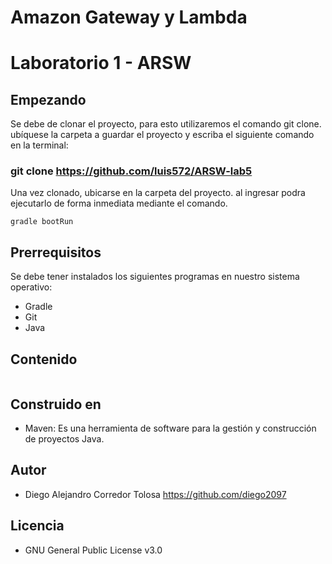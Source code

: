 # Amazon Gateway y Lambda

# Laboratorio 1 - ARSW
## Empezando
Se debe de clonar el proyecto, para esto utilizaremos el comando git clone. ubíquese la carpeta a guardar el proyecto y escriba el siguiente comando en la terminal:
 
 ### git clone https://github.com/luis572/ARSW-lab5
Una vez clonado, ubicarse en la carpeta del proyecto. al ingresar podra ejecutarlo de forma inmediata mediante el comando. 
```
gradle bootRun
```
## Prerrequisitos
Se debe tener instalados los siguientes programas en nuestro sistema operativo: 
- Gradle 
- Git
- Java
## Contenido 

```java 
```





## Construido en
- Maven: Es una herramienta de software para la gestión y construcción de proyectos Java.

## Autor  
- Diego Alejandro Corredor Tolosa https://github.com/diego2097


## Licencia 
- GNU General Public License v3.0

